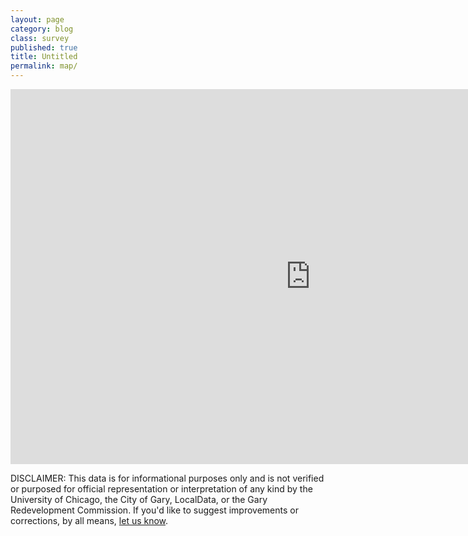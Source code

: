 ```yaml
---
layout: page
category: blog
class: survey
published: true
title: Untitled
permalink: map/
---
```


<iframe src='https://gary-redevelopment.landgrid.com/m/gary-parcel-survey?embed=1' width='960' height='600' frameborder='0'></iframe>

<p>DISCLAIMER: This data is for informational purposes only and is not verified or purposed for official representation or interpretation of any kind by the University of Chicago, the City of Gary, LocalData, or the Gary Redevelopment Commission.  If you'd like to suggest improvements or corrections, by all means, <a href="../about">let us know</a>.</p>
